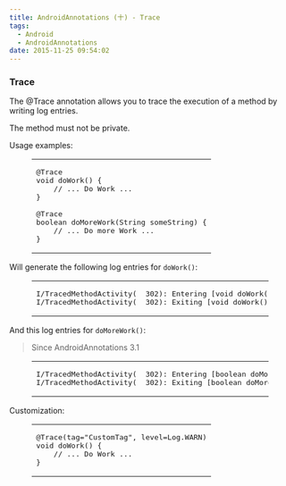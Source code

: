 ```yaml
---
title: AndroidAnnotations (十) - Trace
tags:
  - Android
  - AndroidAnnotations
date: 2015-11-25 09:54:02
---
```


### Trace

The @Trace annotation allows you to trace the execution of a method by writing log entries.

The method must not be private.

Usage examples:

<figure class="highlight less"><table><tr><td class="code"><pre><span class="line"><span class="variable">@Trace</span></span>
<span class="line">void <span class="function">doWork</span>() &#123;</span>
<span class="line">    <span class="comment">// ... Do Work ...</span></span>
<span class="line">&#125;</span>
<span class="line"></span>
<span class="line"><span class="variable">@Trace</span></span>
<span class="line">boolean <span class="function">doMoreWork</span>(String someString) &#123;</span>
<span class="line">    <span class="comment">// ... Do more Work ...</span></span>
<span class="line">&#125;</span>
</pre></td></tr></table></figure>

Will generate the following log entries for `doWork()`:

<figure class="highlight stylus"><table><tr><td class="code"><pre><span class="line">I/<span class="function"><span class="title">TracedMethodActivity</span><span class="params">(  <span class="number">302</span>)</span></span>: Entering [void <span class="function"><span class="title">doWork</span><span class="params">()</span></span> ]</span>
<span class="line">I/<span class="function"><span class="title">TracedMethodActivity</span><span class="params">(  <span class="number">302</span>)</span></span>: Exiting [void <span class="function"><span class="title">doWork</span><span class="params">()</span></span> ], duration <span class="keyword">in</span> ms: <span class="number">1002</span></span>
</pre></td></tr></table></figure>

And this log entries for `doMoreWork()`:

> Since AndroidAnnotations 3.1
<figure class="highlight stylus"><table><tr><td class="code"><pre><span class="line">I/<span class="function"><span class="title">TracedMethodActivity</span><span class="params">(  <span class="number">302</span>)</span></span>: Entering [boolean <span class="function"><span class="title">doMoreWork</span><span class="params">(someString = Hello World)</span></span>]</span>
<span class="line">I/<span class="function"><span class="title">TracedMethodActivity</span><span class="params">(  <span class="number">302</span>)</span></span>: Exiting [boolean <span class="function"><span class="title">doMoreWork</span><span class="params">(String)</span></span> returning: true], duration <span class="keyword">in</span> ms: <span class="number">651</span></span>
</pre></td></tr></table></figure>

Customization:

<figure class="highlight aspectj"><table><tr><td class="code"><pre><span class="line"><span class="annotation">@Trace</span>(tag=<span class="string">"CustomTag"</span>, level=Log.WARN)</span>
<span class="line"><span class="function"><span class="keyword">void</span> <span class="title">doWork</span><span class="params">()</span> </span>&#123;</span>
<span class="line">    <span class="comment">// ... Do Work ...</span></span>
<span class="line">&#125;</span>
</pre></td></tr></table></figure>